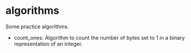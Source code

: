 # algorithms
Some practice algorithms.

- count_ones: Algorithm to count the number of bytes set to 1 in a binary representation of an integer.
